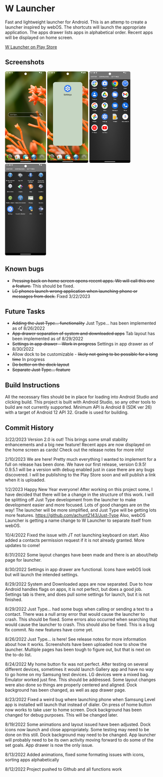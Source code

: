# W Launcher
Fast and lightweight launcher for Android.
This is an attemp to create a launcher inspired by webOS. The shortcuts will launch the appropriate application. The apps drawer lists apps in alphabetical order. Recent apps will be displayed on home screen.

<a href="https://play.google.com/store/apps/details?id=com.achunt.weboslauncher">W Launcher on Play Store</a>

## Screenshots
<p>
  <img src="https://github.com/achunt2143/W-Launcher/blob/d7e7e2ced77f16d7022f7d26e9106a49fc3739a9/screenshots/Screenshot_home.png" width="135" title="home">
  <img src="https://github.com/achunt2143/W-Launcher/blob/main/screenshots/Screenshot_20230320_164111.png" width="135" alt="settings drawer">
  <img src="https://github.com/achunt2143/W-Launcher/blob/d7e7e2ced77f16d7022f7d26e9106a49fc3739a9/screenshots/Screenshot_appdrawer.png" width="135" alt="app drawer">
  <img src="https://github.com/achunt2143/W-Launcher/blob/d7e7e2ced77f16d7022f7d26e9106a49fc3739a9/screenshots/Screenshot_settings.png" width="135" alt="settings drawer">
</p>



## Known bugs
* ~~Pressing back on home screen opens recent apps. We will call this one a feature.~~ This should be fixed.
* ~~LG phones launch wrong application when launching phone or messages from dock.~~ Fixed 3/22/2023

## Future Tasks

* ~~Adding the Just Type... functionality~~ Just Type... has been implemented as of 8/26/2022
* ~~App drawer separation of system and downloaded apps~~ Tab layout has been implemented as of
  8/29/2022
* ~~Settings in app drawer - Work in progress~~ Settings in app drawer as of 8/30/2022
* Allow dock to be customizable - ~~likely not going to be possible for a long time~~ In progress
* ~~Do better on the dock layout~~
* ~~Separate Just Type... feature~~

## Build Instructions

All the necessary files should be in place for loading into Android Studio and clicking build. This
project is built with Android Studio, so any other tools to build are not currently supported.
Minimum API is Android 8 (SDK ver 26) with a target of Android 12 API 32. Gradle is used for
building.

## Commit History

3/22/2023 Version 2.0 is out! This brings some small stability enhancements and a big new feature!
Recent apps are now displayed on the home screen as cards! Check out the release notes for more info!

2/10/2023 We are here! Pretty much everything I wanted to implement for a full on release has been
done. We have our first release, version 0.9.5! 0.9.5.1 will be a version with debug enabled just in
case there are any bugs discovered. I will be publishing to the Play Store soon and will publish a
link when it is uploaded.

1/2/2023 Happy New Year everyone! After working on this project some, I have decided that there will
be a change in the structure of this work. I will be splitting off Just Type development from the
launcher to make development easier and more focused. Lots of good changes are on the way! The
launcher will be more simplified, and Just Type will be getting lots more
features. https://github.com/achunt2143/Just-Type
Also, webOS Launcher is getting a name change to W Launcher to separate itself from webOS.

10/4/2022 Fixed the issue with JT not launching keyboard on start. Also added a contacts permission
request if it is not already granted. More updates to come!

8/31/2022 Some layout changes have been made and there is an about/help page for launcher.

8/30/2022 Settings in app drawer are functional. Icons have webOS look but will launch the intended
settings.

8/29/2022 System and Downloaded apps are now separated. Due to how Android handles flags on apps, it
is not perfect, but does a good job. Settings tab is there, and does pull some settings for launch,
but it is not finished.

8/29/2022 Just Type... had some bugs when calling or sending a text to a contact. There was a null
array error that would cause the launcher to crash. This should be fixed. Some errors also occurred
when searching that would cause the launcher to crash. This should also be fixed. This is a bug fix
commit. No new features have come yet.

8/26/2022 Just Type... is here! See release notes for more information about how it works.
Screenshots have been uploaded now to show the launcher. Multiple pages has been tough to figure
out, but that is next on the to-do list.

8/24/2022 My home button fix was not perfect. After testing on several different devices, sometimes
it would launch Gallery app and have no way to go home on my Samsung test devices. LG devices were a
mixed bag. Emulator worked just fine. This should be addressed. Some layout changes were also done
so things are properly centered and aligned. Dock background has been changed, as well as app drawer
page.

8/23/2022 Fixed a weird bug where launching phone when Samsung Level app is installed will launch
that instead of dialer. On press of home button now works to take user to home screen. Dock
background has been changed for debug purposes. This will be changed later.

8/19/2022 Some animations and layout issued have been adjusted. Dock icons now launch and close
appropriately. Some testing may need to be done on this still. Dock background may need to be
changed. App launcher will probably need to be its own activity moving forward to do some of the set
goals. App drawer is now the only issue.

8/13/2022 Added animations, fixed some formating issues with icons, sorting apps alphabetically

8/12/2022 Project pushed to Github and all functions work
